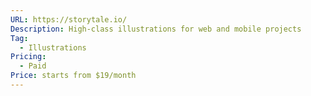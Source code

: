 ```yaml
---
URL: https://storytale.io/
Description: High-class illustrations for web and mobile projects
Tag:
  - Illustrations
Pricing:
  - Paid
Price: starts from $19/month
---
```

